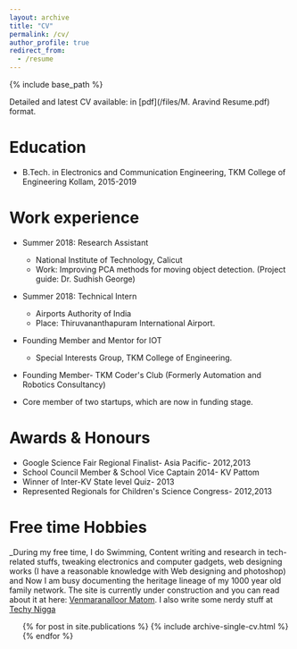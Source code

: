 ```yaml
---
layout: archive
title: "CV"
permalink: /cv/
author_profile: true
redirect_from:
  - /resume
---
```


{% include base_path %}

Detailed and latest CV available: in [pdf](/files/M. Aravind Resume.pdf) format.  
     
Education
======
* B.Tech. in Electronics and Communication Engineering, TKM College of Engineering Kollam, 2015-2019

Work experience
======
* Summer 2018: Research Assistant
  * National Institute of Technology, Calicut
  * Work: Improving PCA methods for moving object detection. (Project guide: Dr. Sudhish George)     
  
* Summer 2018: Technical Intern
  * Airports Authority of India
  * Place: Thiruvananthapuram International Airport.    
    
* Founding Member and Mentor for IOT
  * Special Interests Group, TKM College of Engineering.     
    
* Founding Member- TKM Coder's Club (Formerly Automation and Robotics Consultancy)   
* Core member of two startups, which are now in funding stage.   
    

Awards & Honours
======
* Google Science Fair Regional Finalist- Asia Pacific- 2012,2013
* School Council Member & School Vice Captain 2014- KV Pattom
* Winner of Inter-KV State level Quiz- 2013  
* Represented Regionals for Children's Science Congress- 2012,2013 
  
  
Free time Hobbies
======
_During my free time, I do Swimming, Content writing and research in tech-related stuffs, tweaking electronics and computer gadgets, web designing works (I have a reasonable knowledge with Web designing and photoshop) and Now I am busy documenting the heritage lineage of my 1000 year old family network. The site is currently under construction and you can read about it at here: [Venmaranalloor Matom](www.vedicfarm.in). I also write some nerdy stuff at [Techy Nigga](http://techynig.ga/) 


  <ul>{% for post in site.publications %}
    {% include archive-single-cv.html %}
  {% endfor %}</ul>  
     
          
           




